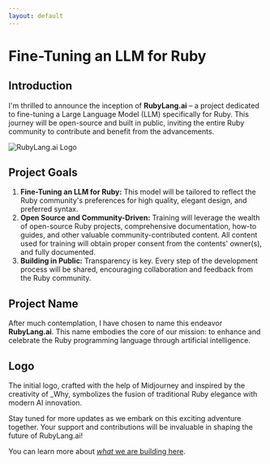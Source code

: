 ```yaml
---
layout: default
---
```


# Fine-Tuning an LLM for Ruby

## Introduction

I'm thrilled to announce the inception of **RubyLang.ai** – a project dedicated
to fine-tuning a Large Language Model (LLM) specifically for Ruby. This journey
will be open-source and built in public, inviting the entire Ruby community to
contribute and benefit from the advancements.

![RubyLang.ai Logo](/images/logo.png)

## Project Goals

1. **Fine-Tuning an LLM for Ruby:** This model will be tailored to reflect the
   Ruby community's preferences for high quality, elegant design, and preferred
   syntax.
2. **Open Source and Community-Driven:** Training will leverage the wealth of
  open-source Ruby projects, comprehensive documentation, how-to guides, and
  other valuable community-contributed content. All content used for training
  will obtain proper consent from the contents' owner(s), and fully documented.
3. **Building in Public:** Transparency is key. Every step of the
  development process will be shared, encouraging collaboration and
  feedback from the Ruby community.

## Project Name

After much contemplation, I have chosen to name this endeavor
**RubyLang.ai**. This name embodies the core of our mission: to enhance
and celebrate the Ruby programming language through artificial
intelligence.

## Logo

The initial logo, crafted with the help of Midjourney and inspired by
the creativity of _Why, symbolizes the fusion of traditional Ruby
elegance with modern AI innovation.

Stay tuned for more updates as we embark on this exciting adventure
together. Your support and contributions will be invaluable in shaping
the future of RubyLang.ai!

You can learn more about [_what_ we are building here](https://github.com/rubylang-ai).
